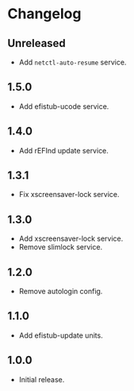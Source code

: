 # Changelog

## Unreleased

- Add `netctl-auto-resume` service.

## 1.5.0

- Add efistub-ucode service.

## 1.4.0

- Add rEFInd update service.

## 1.3.1

- Fix xscreensaver-lock service.

## 1.3.0

- Add xscreensaver-lock service.
- Remove slimlock service.

## 1.2.0

- Remove autologin config.

## 1.1.0

- Add efistub-update units.

## 1.0.0

- Initial release.
